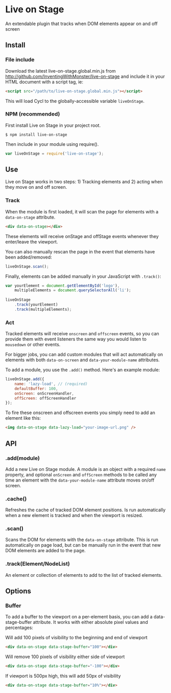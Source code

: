 # Live on Stage

An extendable plugin that tracks when DOM elements appear on and off screen

## Install

### File include

Download the latest live-on-stage.global.min.js from http://github.com/InventingWithMonster/live-on-stage and include it in your HTML document with a script tag, ie:

```html
<script src="/path/to/live-on-stage.global.min.js"></script>
```

This will load Cycl to the globally-accessible variable ```liveOnStage```.

### NPM (recommended)

First install Live on Stage in your project root.

```  
$ npm install live-on-stage
```

Then include in your module using require().

```javascript
var liveOnStage = require('live-on-stage');
```

## Use

Live on Stage works in two steps: 1) Tracking elements and 2) acting when they move on and off screen.

### Track

When the module is first loaded, it will scan the page for elements with a ```data-on-stage``` attribute.

```html
<div data-on-stage></div>
```

These elements will receive onStage and offStage events whenever they enter/leave the viewport.

You can also manually rescan the page in the event that elements have been added/removed:

```javascript
liveOnStage.scan();
```

Finally, elements can be added manually in your JavaScript with ```.track()```:

```javascript
var yourElement = document.getElementById('logo'),
    multipleElements = document.querySelectorAll('li');
    
liveOnStage
    .track(yourElement)
    .track(multipleElements);
```

### Act

Tracked elements will receive ```onscreen``` and ```offscreen``` events, so you can provide them with event listeners the same way you would listen to ```mousedown``` or other events.

For bigger jobs, you can add custom modules that will act automatically on elements with both ```data-on-screen``` and ```data-your-module-name``` attributes.

To add a module, you use the ```.add()``` method. Here's an example module:

```javascript
liveOnStage.add({
    name: 'lazy-load', // (required)
    defaultBuffer: 100,
    onScreen: onScreenHandler,
    offScreen: offScreenHandler
});
```

To fire these onscreen and offscreen events you simply need to add an element like this:

```html
<img data-on-stage data-lazy-load="your-image-url.png" />
```

## API

### .add(module)

Add a new Live on Stage module. A module is an object with a required ```name``` property, and optional ```onScreen``` and ```offScreen``` methods to be called any time an element with the ```data-your-module-name``` attribute moves on/off screen.

### .cache()

Refreshes the cache of tracked DOM element positions. Is run automatically when a new element is tracked and when the viewport is resized.

### .scan()

Scans the DOM for elements with the ```data-on-stage``` attribute. This is run automatically on page load, but can be manually run in the event that new DOM elements are added to the page.

### .track(Element/NodeList)

An element or collection of elements to add to the list of tracked elements.

## Options

### Buffer
To add a buffer to the viewport on a per-element basis, you can add a data-stage-buffer attribute. It works with either absolute pixel values and percentages:
            
Will add 100 pixels of visibility to the beginning and end of viewport
```html
<div data-on-stage data-stage-buffer="100"></div>
```
            
Will remove 100 pixels of visibility either side of viewport
```html
<div data-on-stage data-stage-buffer="-100"></div>
```

If viewport is 500px high, this will add 50px of visibility
```html
<div data-on-stage data-stage-buffer="10%"></div>
```          
